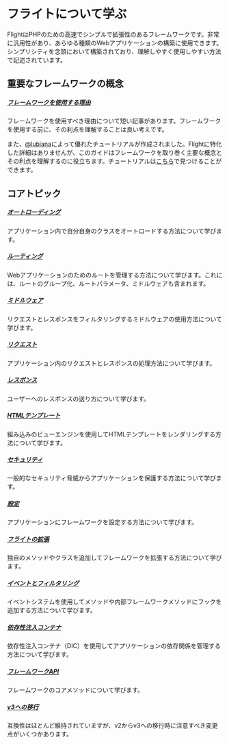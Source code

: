 # フライトについて学ぶ

FlightはPHPのための高速でシンプルで拡張性のあるフレームワークです。非常に汎用性があり、あらゆる種類のWebアプリケーションの構築に使用できます。シンプリシティを念頭において構築されており、理解しやすく使用しやすい方法で記述されています。

## 重要なフレームワークの概念

##### [フレームワークを使用する理由](/learn/why-frameworks)

フレームワークを使用すべき理由について短い記事があります。フレームワークを使用する前に、その利点を理解することは良い考えです。

また、[@lubiana](https://git.php.fail/lubiana)によって優れたチュートリアルが作成されました。Flightに特化した詳細はありませんが、このガイドはフレームワークを取り巻く主要な概念とその利点を理解するのに役立ちます。チュートリアルは[こちら](https://git.php.fail/lubiana/no-framework-tutorial/src/branch/master/README.md)で見つけることができます。

## コアトピック

##### [オートローディング](/learn/autoloading)

アプリケーション内で自分自身のクラスをオートロードする方法について学びます。

##### [ルーティング](/learn/routing)

Webアプリケーションのためのルートを管理する方法について学びます。これには、ルートのグループ化、ルートパラメータ、ミドルウェアも含まれます。

##### [ミドルウェア](/learn/middleware)

リクエストとレスポンスをフィルタリングするミドルウェアの使用方法について学びます。

##### [リクエスト](/learn/requests)

アプリケーション内のリクエストとレスポンスの処理方法について学びます。

##### [レスポンス](/learn/responses)

ユーザーへのレスポンスの送り方について学びます。

##### [HTMLテンプレート](/learn/templates)

組み込みのビューエンジンを使用してHTMLテンプレートをレンダリングする方法について学びます。

##### [セキュリティ](/learn/security)

一般的なセキュリティ脅威からアプリケーションを保護する方法について学びます。

##### [設定](/learn/configuration)

アプリケーションにフレームワークを設定する方法について学びます。

##### [フライトの拡張](/learn/extending)

独自のメソッドやクラスを追加してフレームワークを拡張する方法について学びます。

##### [イベントとフィルタリング](/learn/filtering)

イベントシステムを使用してメソッドや内部フレームワークメソッドにフックを追加する方法について学びます。

##### [依存性注入コンテナ](/learn/dependency-injection-container)

依存性注入コンテナ（DIC）を使用してアプリケーションの依存関係を管理する方法について学びます。

##### [フレームワークAPI](/learn/api)

フレームワークのコアメソッドについて学びます。

##### [v3への移行](/learn/migrating-to-v3)
互換性はほとんど維持されていますが、v2からv3への移行時に注意すべき変更点がいくつかあります。
